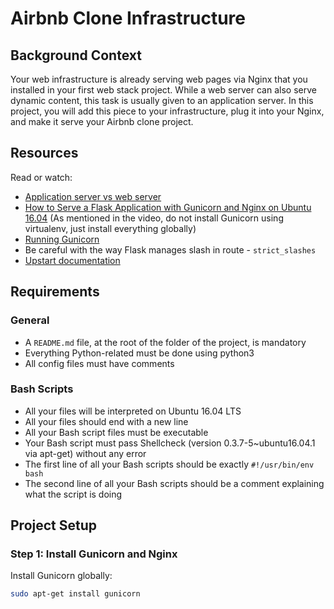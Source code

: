 # Airbnb Clone Infrastructure

## Background Context

Your web infrastructure is already serving web pages via Nginx that you installed in your first web stack project. While a web server can also serve dynamic content, this task is usually given to an application server. In this project, you will add this piece to your infrastructure, plug it into your Nginx, and make it serve your Airbnb clone project.

## Resources

Read or watch:
- [Application server vs web server](https://example.com/application-server-vs-web-server)
- [How to Serve a Flask Application with Gunicorn and Nginx on Ubuntu 16.04](https://example.com/flask-gunicorn-nginx-ubuntu) (As mentioned in the video, do not install Gunicorn using virtualenv, just install everything globally)
- [Running Gunicorn](https://example.com/running-gunicorn)
- Be careful with the way Flask manages slash in route - `strict_slashes`
- [Upstart documentation](https://example.com/upstart-documentation)

## Requirements

### General
- A `README.md` file, at the root of the folder of the project, is mandatory
- Everything Python-related must be done using python3
- All config files must have comments

### Bash Scripts
- All your files will be interpreted on Ubuntu 16.04 LTS
- All your files should end with a new line
- All your Bash script files must be executable
- Your Bash script must pass Shellcheck (version 0.3.7-5~ubuntu16.04.1 via apt-get) without any error
- The first line of all your Bash scripts should be exactly `#!/usr/bin/env bash`
- The second line of all your Bash scripts should be a comment explaining what the script is doing

## Project Setup

### Step 1: Install Gunicorn and Nginx

Install Gunicorn globally:
```bash
sudo apt-get install gunicorn

